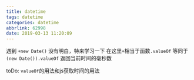 ```yaml
---
title: datetime
tags: datetime
categories: datetime
abbrlink: 62998
date: 2019-03-13 11:20:09
---
```


遇到 `+new Date()` 没有明白，特来学习一下
在这里`+`相当于函数`.valueOf` 等同于 `(new Date()).valueOf`
返回当前时间的毫秒数

toDo: `valueOf`的用法和js获取时间的用法